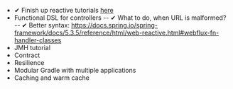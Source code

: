 - ✔ Finish up reactive tutorials 
  [here](https://tech.io/playgrounds/929/reactive-programming-with-reactor-3/transform)
- Functional DSL for controllers
  -- ✔ What to do, when URL is malformed?
  -- ✔ Better syntax: https://docs.spring.io/spring-framework/docs/5.3.5/reference/html/web-reactive.html#webflux-fn-handler-classes
- JMH tutorial
- Contract
- Resilience
- Modular Gradle with multiple applications
- Caching and warm cache
